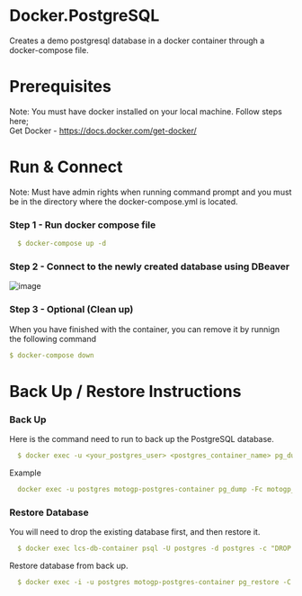 # Docker.PostgreSQL
Creates a demo postgresql database in a docker container through a docker-compose file.

# Prerequisites
Note: You must have docker installed on your local machine. Follow steps here;\
  Get Docker - https://docs.docker.com/get-docker/

# Run & Connect
Note: Must have admin rights when running command prompt and you must be in the directory where the docker-compose.yml is located.

### Step 1 - Run docker compose file
```yaml
  $ docker-compose up -d
```
  
### Step 2 - Connect to the newly created database using DBeaver
  
![image](https://user-images.githubusercontent.com/56781613/171974506-ecb6a7a0-67df-4529-a2df-a0ad9497156d.png)

### Step 3 - Optional (Clean up)
  When you have finished with the container, you can remove it by runnign the following command
  ```yaml
  $ docker-compose down
  ```
  
# Back Up / Restore Instructions
### Back Up
  Here is the command need to run to back up the PostgreSQL database.
  ```yaml
    $ docker exec -u <your_postgres_user> <postgres_container_name> pg_dump -Fc <database_name_here> > db.dump
  ```
  Example
  ```yaml
    docker exec -u postgres motogp-postgres-container pg_dump -Fc motogp_db > /Docker/db_backups/motogp_db_backup.sql
  ```
  
### Restore Database
You will need to drop the existing database first, and then restore it.
```yaml
  $ docker exec lcs-db-container psql -U postgres -d postgres -c "DROP DATABASE loyalty_db WITH (FORCE);"
```

Restore database from back up.
```yaml
  $ docker exec -i -u postgres motogp-postgres-container pg_restore -C -d postgres < /Docker/db_backups/motogp_db_backup.sql
```

